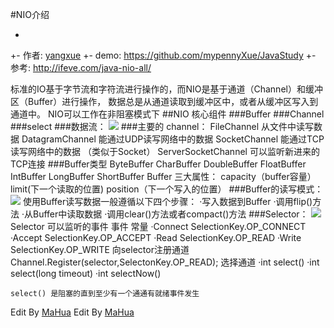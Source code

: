 #NIO介绍


+
+- 作者: [yangxue](https://github.com/mypennyXue/)
+- demo: https://github.com/mypennyXue/JavaStudy
+- 参考: http://ifeve.com/java-nio-all/

标准的IO基于字节流和字符流进行操作的，而NIO是基于通道（Channel）和缓冲区（Buffer）进行操作，
 数据总是从通道读取到缓冲区中，或者从缓冲区写入到通道中。
 NIO可以工作在非阻塞模式下
##NIO 核心组件
###Buffer
###Channel
###select
###数据流：
![](https://i.imgur.com/QD0ddPk.png)
###主要的 channel：
    FileChannel       从文件中读写数据
	DatagramChannel  能通过UDP读写网络中的数据
	SocketChannel     能通过TCP读写网络中的数据 （类似于Socket）
	ServerSocketChannel  可以监听新进来的TCP连接
###Buffer类型
    ByteBuffer
    CharBuffer
    DoubleBuffer
    FloatBuffer
    IntBuffer
    LongBuffer
    ShortBuffer
    Buffer 三大属性： capacity（buffer容量） limit(下一个读取的位置) position（下一个写入的位置）
###Buffer的读写模式：
![](https://i.imgur.com/d4IO39s.png)
    使用Buffer读写数据一般遵循以下四个步骤：
    ·写入数据到Buffer
    ·调用flip()方法
    ·从Buffer中读取数据
    ·调用clear()方法或者compact()方法
###Selector：
![](https://i.imgur.com/9iMZM4O.png)
    Selector 可以监听的事件
    事件    		常量
    ·Connect       SelectionKey.OP_CONNECT
    ·Accept        SelectionKey.OP_ACCEPT
    ·Read         SelectionKey.OP_READ
    ·Write          SelectionKey.OP_WRITE
    向selector注册通道
    Channel.Register(selector,SelectonKey.OP_READ);
    选择通道
    ·int select()
    ·int select(long timeout)
    ·int selectNow()
    
    select() 是阻塞的直到至少有一个通通有就绪事件发生
Edit By [MaHua](http://mahua.jser.me)
Edit By [MaHua](http://mahua.jser.me)